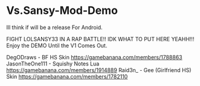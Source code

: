 # Vs.Sansy-Mod-Demo
Ill think if will be a release For Android.

FIGHT LOLSANSY33 IN A RAP BATTLE!! IDK WHAT TO PUT HERE YEAHH!!!
Enjoy the DEMO Until the V1 Comes Out.

DegODraws - BF HS Skin https://gamebanana.com/members/1788863
JasonTheOne111 - Squishy Notes Lua https://gamebanana.com/members/1914889
Raid3n_ - Gee (Girlfriend HS) Skin https://gamebanana.com/members/1782110
